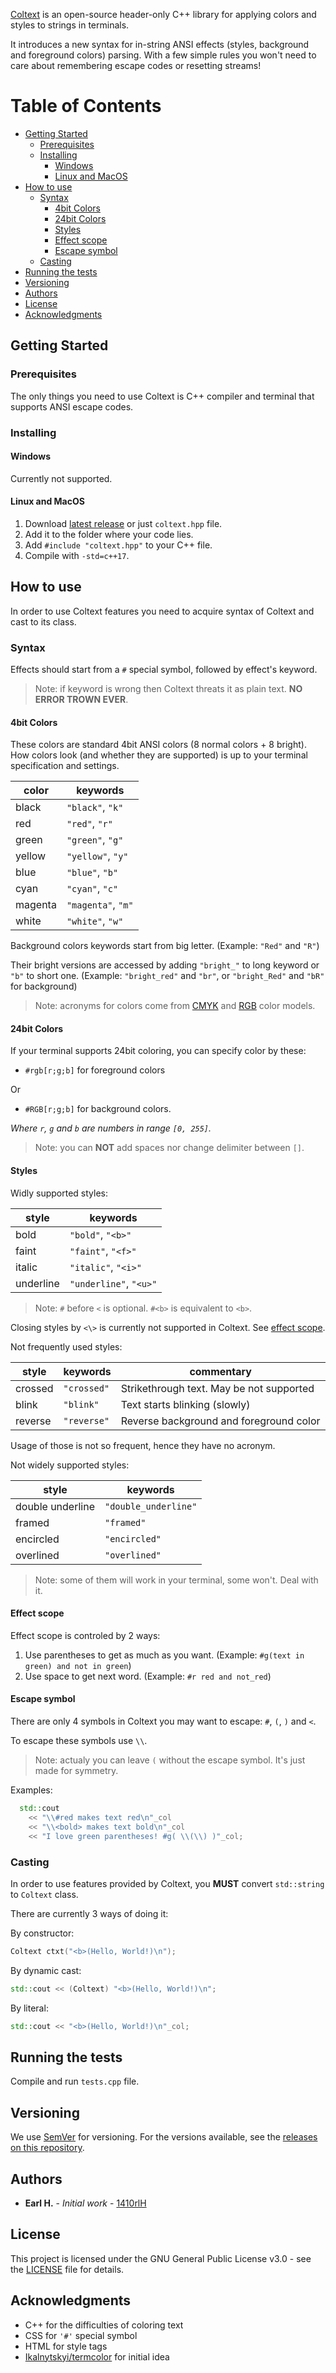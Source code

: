 [Coltext](https://github.com/1410rlH/coltext) is an open-source header-only C++ library for applying colors and styles to strings in terminals.

It introduces a new syntax for in-string ANSI effects (styles, background and foreground colors) parsing. With a few simple rules you won't need to care about remembering escape codes or resetting streams!

# Table of Contents

- [Getting Started](#getting-started)
  - [Prerequisites](#prerequisites)
  - [Installing](#installing)
    - [Windows](#windows)
    - [Linux and MacOS](#linux-and-macos)
- [How to use](#how-to-use)
  - [Syntax](#syntax)
    - [4bit Colors](#4bit-colors)
    - [24bit Colors](#24bit-colors)
    - [Styles](#styles)
    - [Effect scope](#effect-scope)
    - [Escape symbol](#escape-symbol)
  - [Casting](#casting)
- [Running the tests](#running-the-tests)
- [Versioning](#versioning)
- [Authors](#authors)
- [License](#license)
- [Acknowledgments](#acknowledgments)

## Getting Started

### Prerequisites

The only things you need to use Coltext is C++ compiler and terminal that supports ANSI escape codes.

### Installing

#### Windows

Currently not supported.

#### Linux and MacOS

1. Download [latest release](https://github.com/1410rlH/coltext/releases/latest) or just `coltext.hpp` file.
2. Add it to the folder where your code lies.
3. Add `#include "coltext.hpp"` to your C++ file.
4. Compile with `-std=c++17`.

## How to use

In order to use Coltext features you need to acquire syntax of Coltext and cast to its class.

### Syntax

Effects should start from a `#` special symbol, followed by effect's keyword.

> Note: if keyword is wrong then Coltext threats it as plain text. **NO ERROR TROWN EVER**.

#### 4bit Colors

These colors are standard 4bit ANSI colors (8 normal colors + 8 bright).
How colors look (and whether they are supported) is up to your terminal specification and settings.

| color |      keywords      |
|-------|--------------------|
|black  | `"black"`,   `"k"` |
|red    | `"red"`,     `"r"` |
|green  | `"green"`,   `"g"` |
|yellow | `"yellow"`,  `"y"` |
|blue   | `"blue"`,    `"b"` |
|cyan   | `"cyan"`,    `"c"` |
|magenta| `"magenta"`, `"m"` |
|white  | `"white"`,   `"w"` |

Background colors keywords start from big letter. (Example: `"Red"` and `"R"`)

Their bright versions are accessed by adding `"bright_"` to long keyword or `"b"` to short one.
(Example: `"bright_red"` and `"br"`, or `"bright_Red"` and `"bR"` for background)

> Note: acronyms for colors come from [CMYK](https://en.wikipedia.org/wiki/CMYK_color_model) and [RGB](https://en.wikipedia.org/wiki/RGB_color_model) color models.

#### 24bit Colors

If your terminal supports 24bit coloring, you can specify color by these:

- `#rgb[r;g;b]` for foreground colors

Or

- `#RGB[r;g;b]` for background colors.

*Where `r`, `g` and `b` are numbers in range `[0, 255]`.*

> Note: you can **NOT** add spaces nor change delimiter between `[]`.

#### Styles

Widly supported styles:

|  style  |         keywords       |
|---------|------------------------|
|bold     | `"bold"`,      `"<b>"` |
|faint    | `"faint"`,     `"<f>"` |
|italic   | `"italic"`,    `"<i>"` |
|underline| `"underline"`, `"<u>"` |

> Note: `#` before `<` is optional. `#<b>` is equivalent to `<b>`.

Closing styles by `<\>` is currently not supported in Coltext.
See [effect scope](#effect-scope).

Not frequently used styles:

|  style  |    keywords   |                commentary               |
|---------|---------------|-----------------------------------------|
|crossed  | `"crossed"`   | Strikethrough text. May be not supported|
|blink    | `"blink"`     | Text starts blinking (slowly)           |
|reverse  | `"reverse"`   | Reverse background and foreground color |

Usage of those is not so frequent, hence they have no acronym.

Not widely supported styles:

|      style     |       keywords       |
|----------------|----------------------|
|double underline| `"double_underline"` |
|framed          | `"framed"`           |
|encircled       | `"encircled"`        |
|overlined       | `"overlined"`        |

> Note: some of them will work in your terminal, some won't. Deal with it.

#### Effect scope

Effect scope is controled by 2 ways:

1. Use parentheses to get as much as you want. (Example: `#g(text in green) and not in green`)
2. Use space to get next word. (Example: `#r red and not_red`)

#### Escape symbol

There are only 4 symbols in Coltext you may want to escape: `#`, `(`, `)` and `<`.

To escape these symbols use `\\`.

> Note: actualy you can leave `(` without the escape symbol. It's just made for symmetry.

Examples:

```c++
  std::cout
    << "\\#red makes text red\n"_col
    << "\\<bold> makes text bold\n"_col
    << "I love green parentheses! #g( \\(\\) )"_col;
```

### Casting

In order to use features provided by Coltext, you **MUST** convert `std::string` to `Coltext` class.

There are currently 3 ways of doing it:

By constructor:

```c++
Coltext ctxt("<b>(Hello, World!)\n");
```

By dynamic cast:

```c++
std::cout << (Coltext) "<b>(Hello, World!)\n";
```

By literal:

```c++
std::cout << "<b>(Hello, World!)\n"_col;
```

## Running the tests

Compile and run `tests.cpp` file.

## Versioning

We use [SemVer](https://semver.org/) for versioning. For the versions available, see the [releases on this repository](https://github.com/1410rlH/coltext/releases).

## Authors

- **Earl H.** - *Initial work* - [1410rlH](https://github.com/1410rlH)

## License

This project is licensed under the GNU General Public License v3.0 - see the [LICENSE](https://github.com/1410rlH/coltext/blob/master/LICENSE) file for details.

## Acknowledgments

- C++ for the difficulties of coloring text
- CSS for `'#'` special symbol
- HTML for style tags
- [Ikalnytskyi/termcolor](https://github.com/ikalnytskyi/termcolor) for initial idea
